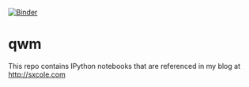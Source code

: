 [![Binder](http://mybinder.org/badge.svg)](http://mybinder.org/repo/srcole/qwm)

# qwm

This repo contains IPython notebooks that are referenced in my blog at http://sxcole.com